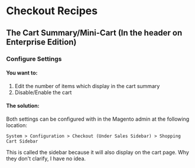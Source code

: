 # Checkout Recipes

## The Cart Summary/Mini-Cart (In the header on Enterprise Edition)

### Configure Settings

#### You want to: 

1. Edit the number of items which display in the cart summary
2. Disable/Enable the cart

#### The solution:
Both settings can be configured with in the Magento admin at the following location:

`System > Configuration > Checkout (Under Sales Sidebar) > Shopping Cart Sidebar`

This is called the sidebar because it will also display on the cart page. Why they don't clarify, I have no idea.
